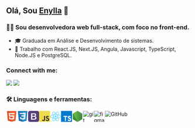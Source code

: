 ## Olá, Sou [Enylla] 👋

### 👩‍💻 Sou desenvolvedora web full-stack, com foco no front-end.

- 🎓 Graduada em Análise e Desenvolvimento de sistemas.
- 🎯 Trabalho com React.JS, Next.JS, Angula, Javascript, TypeScript, Node.JS e PostgreSQL. 

### Connect with me:

[<img src="https://img.shields.io/badge/-LinkedIn-%230077B5?style=for-the-badge&logo=linkedin&logoColor=white" target="_blank">][linkedin]
[<img src="https://img.shields.io/badge/-Gmail-%23333?style=for-the-badge&logo=gmail&logoColor=white" target="_blank">][gmail]


### 🛠 Linguagens e ferramentas:

<div>
  <img align="left" alt="HTML5" height="30" width="30" src="https://raw.githubusercontent.com/devicons/devicon/master/icons/html5/html5-original.svg" />
  <img align="left" alt="CSS3" height="30" width="30" src="https://raw.githubusercontent.com/devicons/devicon/master/icons/css3/css3-original.svg" />
  <img align="left" alt="Bootstrap" width="30px" src="https://raw.githubusercontent.com/github/explore/80688e429a7d4ef2fca1e82350fe8e3517d3494d/topics/bootstrap/bootstrap.png" />
  <img align="left" alt="JavaScript" width="30px" src="https://raw.githubusercontent.com/github/explore/80688e429a7d4ef2fca1e82350fe8e3517d3494d/topics/javascript/javascript.png" />
   <img align="left" alt="React" height="30" width="30" src="https://raw.githubusercontent.com/devicons/devicon/master/icons/react/react-original.svg" /><img align="left" alt="TypeScript" width="30px" src="https://raw.githubusercontent.com/github/explore/80688e429a7d4ef2fca1e82350fe8e3517d3494d/topics/typescript/typescript.png" />
  <img align="left" height="30" width="30" src="https://raw.githubusercontent.com/devicons/devicon/master/icons/nodejs/nodejs-original.svg" />
 
  <img height="30" alt="GitHub" src="https://cdn3.iconfinder.com/data/icons/inficons/512/github.png" />
  <img  align="left"src="https://camo.githubusercontent.com/15166a15835f145259844be455ab5945594a70c48a3090aa83d193bd5e3e9bc5/68747470733a2f2f63646e2e6a7364656c6976722e6e65742f67682f64657669636f6e732f64657669636f6e2f69636f6e732f6769742f6769742d6f726967696e616c2e737667" height="30" width="30" alt="git logo" data-canonical-src="https://cdn.jsdelivr.net/gh/devicons/devicon/icons/git/git-original.svg" /><img align="left"src="https://camo.githubusercontent.com/e39dd3b8f4afd6976f4978888b37cdaf52b825afb08eb36c99d92e2e63562553/68747470733a2f2f63646e2e6a7364656c6976722e6e65742f67682f64657669636f6e732f64657669636f6e2f69636f6e732f6669676d612f6669676d612d6f726967696e616c2e737667" height="30" width="30" alt="figma logo" data-canonical-src="https://cdn.jsdelivr.net/gh/devicons/devicon/icons/figma/figma-original.svg"/>
</div>

<br />
<br />
<br />



[Enylla]: https://www.linkedin.com/in/enylla-oliveira/
[linkedin]: https://www.linkedin.com/in/enylla-oliveira/
[gmail]: mailto:enyllaoliveira@gmail.com

